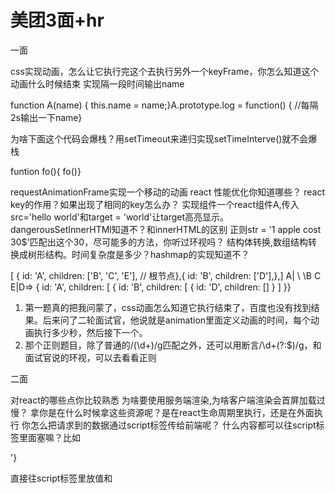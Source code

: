 # 美团3面+hr

一面

css实现动画，怎么让它执行完这个去执行另外一个keyFrame，你怎么知道这个动画什么时候结束
实现隔一段时间输出name

function A(name) {  this.name = name;}A.prototype.log = function() {    //每隔2s输出一下name}

为啥下面这个代码会爆栈？用setTimeout来递归实现setTimeInterve()就不会爆栈

funtion fo(){  fo()}

requestAnimationFrame实现一个移动的动画
react 性能优化你知道哪些？
react key的作用？如果出现了相同的key怎么办？
实现组件一个react组件A,传入src='hello world'和target = 'world'让target高亮显示。
dangerousSetInnerHTMl知道不？和innerHTML的区别
正则str = '1 apple cost 30$'匹配出这个30，尽可能多的方法，你听过环视吗？
结构体转换,数组结构转换成树形结构。时间复杂度是多少？hashmap的实现知道不？

[ { id: 'A', children: ['B', 'C', 'E'], // 根节点},{ id: 'B', children: ['D'],},]
A| \ \B C E|D=>
{ id: 'A', children: [  {    id: 'B',    children: [            {                id: 'D',                children: []            }    ]  }}

 1. 第一题真的把我问蒙了，css动画怎么知道它执行结束了，百度也没有找到结果。后来问了二轮面试官，他说就是animation里面定义动画的时间，每个动画执行多少秒，然后接下一个。
 2. 那个正则题目，除了普通的/(\d+)/g匹配之外，还可以用断言/\d+(?:$)/g，和面试官说的环视，可以去看看正则



二面

对react的哪些点你比较熟悉
为啥要使用服务端渲染,为啥客户端渲染会首屏加载过慢？
拿你是在什么时候拿这些资源呢？是在react生命周期里执行，还是在外面执行
你怎么把请求到的数据通过script标签传给前端呢？
什么内容都可以往script标签里面塞嘛？比如

<script>const store = {    a: '</script>'}</script>

直接往script标签里放值和<script src="a.js">,有啥区别嘛？
返回的html带样式嘛？还是不带样式的
对于图片，你做过特殊处理嘛？

 上面这些题都是SSR相关的问题，问的是真滴深。如果你往简历里写了SSR,你一定要做好上述准备哦

手写图片懒加载
浏览器是由缓存的，你刷新的话会到你上次的浏览的位置，那上面的图片都会加载完对吧
如果有这样的一种情况，你这个图片经过了一些特殊处理，比如说transform，你怎么办？怎么避免
数组扁平化，怎么进行类型判断？
a = [1,2),[[[[6]]]],a] 内部有环怎么办？
这个算法的时间复杂度是多少
react key，如果没有怎么办？如果相同怎么办？
下面代码，你怎么获取到你点击的是几个li

render() {  const list = arr.map(n => (<li><div><span>{data[n]}</span></div><li>))  return (    <ul onClick={this.handle}>    {list}    </ul>  );}

下述代码的区别

opacity: 0;color: #0000;

<input type="file">这个东西好丑，怎么让它变漂亮
实现一下那个购物车的动画效果，就是那个抛物线的效果，然后面试官就去接电话了
requestAnimationFrame，算他的执行间隔
如果出现js阻塞怎么办,你的算法会收到影响嘛？比如说下面这种情况，你丢帧了怎么办？


for (let i = 0; i < 10000000000; i++) {
}

 每次都只收集一部分，当requestIdleCallBack执行了说明这个requestAnimationFrame执行是正常的，可以收集起来

面试的时候，你准备什么方面嘛？你觉得会问到什么
为啥要有vitual dom? 你有看过源码嘛？
你有写过什么后端相关的东西嘛？
webpack前后有什么什么区别
webpack打包之后的代码报错了，怎么找到报错代码在哪
输入meituan.com,最后变成了bj.meituan.com发什么了什么

meituan.combj.meituan.com

重定向是在服务端客户端？这个是301还是302

 301

head里的hmtl会显示出来嘛？head里面的有啥东西


<head><div>1</div></head>

script标签放在header里和放在body底部里有啥区别
下面这个defer async区别

<script defer async>

 1. 面试官是一个小哥哥，题量特别大，问了我80分钟吧。每到题都展开深入的问，一直往下问，SSR问了我8个问题，图片懒加载也问到我不知道为止。不过，这轮面试是我感觉最好的一次面试了吧，因为问的题目我感觉都知道，都实践过，所以也没怎么慌张。
 2. react的key的作用，也是高频考点，这也是第三次被问了。



三面

未来俩三年又什么规划,你还会其他语言嘛？编译原理会不？
看代码说输出


function foo(){  var b = 2;  // 1  console.log(b + this.a)}function foo1(){  var a = 4  // 2  console.log(a + this.a)  foo.call(this)}foo1.call({a:122})

你的项目难点有什么？哪里复杂了
让下面的代码不报错，数组增序排列


var arr = [1,3,4,2,6,7,9];arr.mySort();

内存里的栈和堆的区别
http和https的区别
动画实现，css实现，js实现。如果阻塞了，卡了怎么办？
H5之前怎么实现drag
你知道浏览器事件又哪些？onload事件知道嘛？
求最长不重复字串，如1231456 => 231456
webpack实现，你有什么想法？
你平时是怎么学习？写过什么小的demo嘛？
实现一下koa的中间件,这个run方法


var list = [function (next){//异步调用}]
function run(list){
}

 这轮面试官已经好和蔼，这次的题也简单好多，题量也少了很多。第九题的这个算法题，高频考点啊，这是我第三次被问到了



HR面

这几轮笔试加面试你下来，你感觉怎么样？
你的未来规划是啥？对于这个规划，你打算怎么实现它
说说你的大学吧，学习和生活
你是打算暑期实习，还是？
你平时都是怎么学习的
为啥来我们公司呢？
你还有其他的面试嘛？到哪一步了？
你是江西的，来北京工作你怎么考虑的？

 HR是一个超漂亮的小姐姐，很温柔。HR面实话实说就好了，面试官就是想看看你的人品咋样，是否可以来上班之类的

总结

关于算法，算法是基本功，时间复杂度的计算啊之类的。去力扣上刷题目吧，挺有用的，刷大概150 160道，我觉得面试里的算法题应该就不会觉得难了吧。
多多敲代码吧，我还是经验不足，多多实践就会再面试中更有底气，面试官出一道题目，你写过代码，这多爽啊。
关于网络方面，感觉必问啊，HTTP、HTTPS、TCP、DNS,状态码之类的，可以去我的GitHub看看，我每天学了啥都会总结一下。
